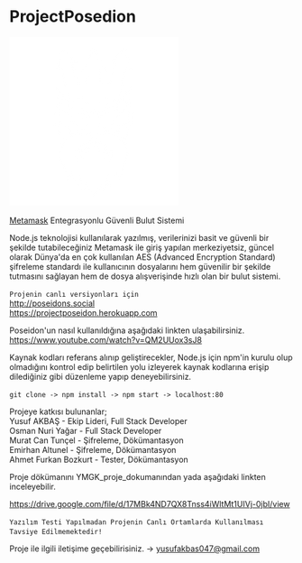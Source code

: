 # ProjectPosedion
![foto-gif](./public/image/homepage_gods.png)


[Metamask](https://metamask.io/download/) Entegrasyonlu Güvenli Bulut Sistemi


Node.js teknolojisi kullanılarak yazılmış, verilerinizi basit ve güvenli bir şekilde tutabileceğiniz Metamask ile giriş yapılan merkeziyetsiz, güncel olarak Dünya'da en çok kullanılan AES (Advanced Encryption Standard) şifreleme standardı ile kullanıcının dosyalarını hem güvenilir bir şekilde tutmasını sağlayan hem de dosya alışverişinde hızlı olan bir bulut sistemi.


`Projenin canlı versiyonları için`<br/>
http://poseidons.social<br/>
https://projectposeidon.herokuapp.com<br/>


Poseidon'un nasıl kullanıldığına aşağıdaki linkten ulaşabilirsiniz.<br/>
https://www.youtube.com/watch?v=QM2UUox3sJ8



Kaynak kodları referans alınıp geliştirecekler, Node.js için npm'in kurulu olup olmadığını kontrol edip belirtilen yolu izleyerek kaynak kodlarına erişip dilediğiniz gibi düzenleme yapıp deneyebilirsiniz. 

`git clone -> npm install -> npm start -> localhost:80`


Projeye katkısı bulunanlar;<br/>
Yusuf AKBAŞ - Ekip Lideri, Full Stack Developer<br/>
Osman Nuri Yağar - Full Stack Developer<br/>
Murat Can Tunçel - Şifreleme, Dökümantasyon<br/>
Emirhan Altunel - Şifreleme, Dökümantasyon<br/>
Ahmet Furkan Bozkurt - Tester, Dökümantasyon<br/>


Proje dökümanını YMGK_proje_dokumanından yada aşağıdaki linkten inceleyebilir.

https://drive.google.com/file/d/17MBk4ND7QX8Tnss4iWltMt1UIVj-0jbI/view <br/>


`Yazılım Testi Yapılmadan Projenin Canlı Ortamlarda Kullanılması Tavsiye Edilmemektedir!`<br />

Proje ile ilgili iletişime geçebilirisiniz.
-> yusufakbas047@gmail.com
